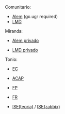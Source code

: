 Comunitario:
- [Alem](https://drive.google.com/drive/folders/1yOiWjIuOJFc8RlUUNeU4NA1pucfgzblK?usp=drive_link) (go.ugr required)
- [LMD](https://drive.google.com/drive/folders/1BMT5ffRHwCvbNK91CFpsWNxwGKH4XpFt?usp=drive_link)

Miranda:
- [Alem privado](https://drive.google.com/drive/folders/1c2XgLypGDDI_qY49hZ1fI9oSCaP2MMyL?usp=drive_link)

- [LMD privado](https://drive.google.com/drive/folders/17gJYOeN3sg4WDkToFnNOwn-ZavyXLdi1?usp=drive_link)

Tonio:
- [EC](https://drive.google.com/drive/folders/167ukF6egEum0gE6JeZ23YVeExCn8xoLS)

- [ACAP](https://drive.google.com/drive/folders/1f2JVnLvPdVtgHNQh-p3n54atMnhqmi0k)

- [FP](https://drive.google.com/drive/folders/1Ui8krW5_1B8Kz47GY01v0XgQXPpzBmTU)

- [FR](https://drive.google.com/drive/folders/1LOvjbt1yJ5R6dgOAZwhBQGYo2_1z4gvT)

- [ISE(teoría)](https://drive.google.com/drive/folders/1Ib1lLsM0moqgPIUJcUfN5lOr8AECmTWH)
/
[ISE(zabbix)](https://drive.google.com/drive/folders/1mP2FUgzzmD3TSmmWq5mD_IpP3oEtmn3K)
